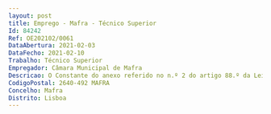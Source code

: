 ```yaml
--- 
layout: post
title: Emprego - Mafra - Técnico Superior
Id: 84242
Ref: OE202102/0061
DataAbertura: 2021-02-03
DataFecho: 2021-02-10
Trabalho: Técnico Superior
Empregador: Câmara Municipal de Mafra
Descricao: O Constante do anexo referido no n.º 2 do artigo 88.º da Lei n.º 35 2014, de 20 de junho, bem como a caracterização dos postos de trabalho, conforme mapa de pessoal  Lecionação da modalidade de natação e das restantes disciplinas desta área (atividades aquáticas)ou outras na área do Desporto  Elaboração de fichas de avaliação dos alunos  Elaboração de Projetos para serem inseridos em Plano de Atividades da DCTD  Elaboração de relatórios trimestrais (identificação pelo professor da evolução de cada classe que leciona).
CodigoPostal: 2640-492 MAFRA
Concelho: Mafra
Distrito: Lisboa
--- 
```

